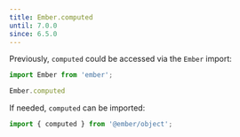 ```yaml
---
title: Ember.computed
until: 7.0.0
since: 6.5.0
---
```



Previously, `computed` could be accessed via the `Ember` import:
```js
import Ember from 'ember';

Ember.computed
```

If needed, `computed` can be imported:
```js
import { computed } from '@ember/object';
```
